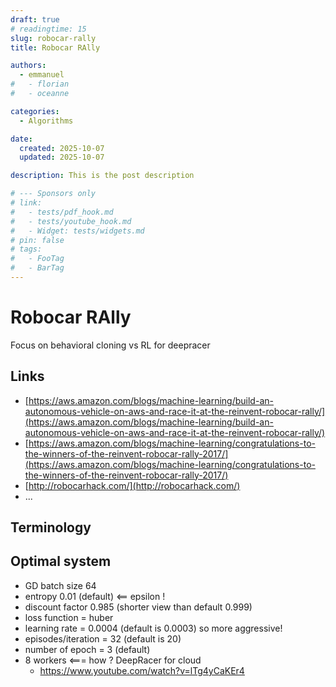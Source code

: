 ```yaml
---
draft: true
# readingtime: 15
slug: robocar-rally
title: Robocar RAlly

authors:
  - emmanuel
#   - florian
#   - oceanne

categories:
  - Algorithms

date:
  created: 2025-10-07
  updated: 2025-10-07

description: This is the post description

# --- Sponsors only
# link:
#   - tests/pdf_hook.md
#   - tests/youtube_hook.md
#   - Widget: tests/widgets.md
# pin: false
# tags:
#   - FooTag
#   - BarTag
---
```


# Robocar RAlly

 Focus on behavioral cloning vs RL for deepracer

 <!-- end-of-excerpt -->

## Links

 * [https://aws.amazon.com/blogs/machine-learning/build-an-autonomous-vehicle-on-aws-and-race-it-at-the-reinvent-robocar-rally/](https://aws.amazon.com/blogs/machine-learning/build-an-autonomous-vehicle-on-aws-and-race-it-at-the-reinvent-robocar-rally/)
 * [https://aws.amazon.com/blogs/machine-learning/congratulations-to-the-winners-of-the-reinvent-robocar-rally-2017/](https://aws.amazon.com/blogs/machine-learning/congratulations-to-the-winners-of-the-reinvent-robocar-rally-2017/)
 * [http://robocarhack.com/](http://robocarhack.com/)
 * ...

## Terminology

## Optimal system

 * GD batch size 64
 * entropy 0.01 (default)  <== epsilon !
 * discount factor 0.985 (shorter view than default 0.999)
 * loss function = huber
 * learning rate = 0.0004 (default is 0.0003) so more aggressive!
 * episodes/iteration = 32 (default is 20)
 * number of epoch = 3 (default)
 * 8 workers   <=== how ? DeepRacer for cloud
   * https://www.youtube.com/watch?v=lTg4yCaKEr4
